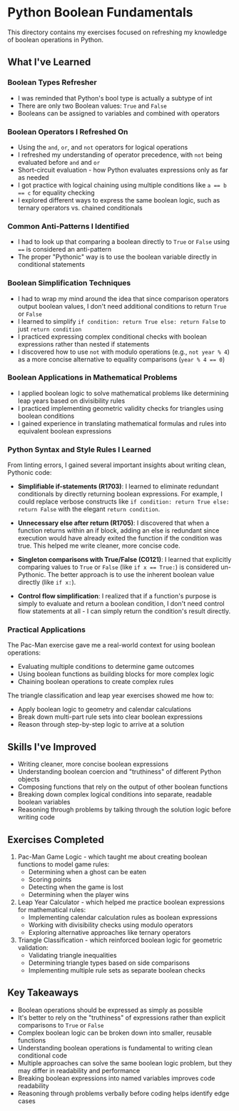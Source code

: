 # Python Boolean Fundamentals

This directory contains my exercises focused on refreshing my knowledge of boolean operations in Python.

## What I've Learned

### Boolean Types Refresher
- I was reminded that Python's bool type is actually a subtype of int
- There are only two Boolean values: `True` and `False`
- Booleans can be assigned to variables and combined with operators

### Boolean Operators I Refreshed On
- Using the `and`, `or`, and `not` operators for logical operations
- I refreshed my understanding of operator precedence, with `not` being evaluated before `and` and `or`
- Short-circuit evaluation - how Python evaluates expressions only as far as needed
- I got practice with logical chaining using multiple conditions like `a == b == c` for equality checking
- I explored different ways to express the same boolean logic, such as ternary operators vs. chained conditionals

### Common Anti-Patterns I Identified
- I had to look up that comparing a boolean directly to `True` or `False` using `==` is considered an anti-pattern
- The proper "Pythonic" way is to use the boolean variable directly in conditional statements

### Boolean Simplification Techniques
- I had to wrap my mind around the idea that since comparison operators output boolean values, I don't need additional conditions to return `True` or `False`
- I learned to simplify `if condition: return True else: return False` to just `return condition`
- I practiced expressing complex conditional checks with boolean expressions rather than nested if statements
- I discovered how to use `not` with modulo operations (e.g., `not year % 4`) as a more concise alternative to equality comparisons (`year % 4 == 0`)

### Boolean Applications in Mathematical Problems
- I applied boolean logic to solve mathematical problems like determining leap years based on divisibility rules
- I practiced implementing geometric validity checks for triangles using boolean conditions
- I gained experience in translating mathematical formulas and rules into equivalent boolean expressions

### Python Syntax and Style Rules I Learned
From linting errors, I gained several important insights about writing clean, Pythonic code:

- **Simplifiable if-statements (R1703)**: I learned to eliminate redundant conditionals by directly returning boolean expressions. For example, I could replace verbose constructs like `if condition: return True else: return False` with the elegant `return condition`.

- **Unnecessary else after return (R1705)**: I discovered that when a function returns within an if block, adding an else is redundant since execution would have already exited the function if the condition was true. This helped me write cleaner, more concise code.

- **Singleton comparisons with True/False (C0121)**: I learned that explicitly comparing values to `True` or `False` (like `if x == True:`) is considered un-Pythonic. The better approach is to use the inherent boolean value directly (like `if x:`).

- **Control flow simplification**: I realized that if a function's purpose is simply to evaluate and return a boolean condition, I don't need control flow statements at all - I can simply return the condition's result directly.

### Practical Applications
The Pac-Man exercise gave me a real-world context for using boolean operations:
- Evaluating multiple conditions to determine game outcomes
- Using boolean functions as building blocks for more complex logic
- Chaining boolean operations to create complex rules

The triangle classification and leap year exercises showed me how to:
- Apply boolean logic to geometry and calendar calculations
- Break down multi-part rule sets into clear boolean expressions
- Reason through step-by-step logic to arrive at a solution

## Skills I've Improved
- Writing cleaner, more concise boolean expressions
- Understanding boolean coercion and "truthiness" of different Python objects
- Composing functions that rely on the output of other boolean functions
- Breaking down complex logical conditions into separate, readable boolean variables
- Reasoning through problems by talking through the solution logic before writing code

## Exercises Completed
1. Pac-Man Game Logic - which taught me about creating boolean functions to model game rules:
   - Determining when a ghost can be eaten
   - Scoring points
   - Detecting when the game is lost
   - Determining when the player wins
2. Leap Year Calculator - which helped me practice boolean expressions for mathematical rules:
   - Implementing calendar calculation rules as boolean expressions
   - Working with divisibility checks using modulo operators
   - Exploring alternative approaches like ternary operators
3. Triangle Classification - which reinforced boolean logic for geometric validation:
   - Validating triangle inequalities
   - Determining triangle types based on side comparisons
   - Implementing multiple rule sets as separate boolean checks

## Key Takeaways
- Boolean operations should be expressed as simply as possible
- It's better to rely on the "truthiness" of expressions rather than explicit comparisons to `True` or `False`
- Complex boolean logic can be broken down into smaller, reusable functions
- Understanding boolean operations is fundamental to writing clean conditional code
- Multiple approaches can solve the same boolean logic problem, but they may differ in readability and performance
- Breaking boolean expressions into named variables improves code readability
- Reasoning through problems verbally before coding helps identify edge cases